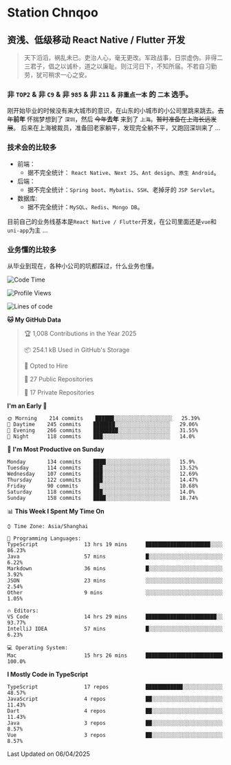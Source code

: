 # Station Chnqoo

## 资浅、低级移动 React Native / Flutter 开发

> 天下滔滔，祸乱未已。吏治人心，毫无更改。军政战事，日崇虚伪。非得二三君子，倡之以诚朴，道之以廉耻。则江河日下，不知所届。不若自习勤劳，犹可稍求一心之安。

### 非 `TOP2` & 非 `C9` & 非 `985` & 非 `211` & `非重点一本` 的 `二本` 选手。

刚开始毕业的时候没有来大城市的意识，在山东的小城市的小公司里跳来跳去。~~去年~~**前年** 怀揣梦想到了 `深圳`，然后 ~~今年~~**去年** 来到了 `上海`。~~暂时准备在上海长远发展~~。
后来在上海被裁员，准备回老家躺平，发现完全躺不平，又跑回深圳来了 ...

### 技术会的比较多

- 前端：
  - 据不完全统计： `React Native`、`Next JS`、`Ant design`、`原生 Android`。
- 后端：
  - 据不完全统计：`Spring boot`、`Mybatis`、`SSH`、老掉牙的 `JSP Servlet`。
- 数据库:
  - 据不完全统计：`MySQL`、`Redis`、`Mongo DB`。

目前自己的业务线基本是`React Native / Flutter`开发，在公司里面还是`vue`和`uni-app`为主 ...

### 业务懂的比较多

从毕业到现在，各种小公司的坑都踩过，什么业务也懂。

<!--START_SECTION:waka-->
![Code Time](http://img.shields.io/badge/Code%20Time-8%2C030%20hrs%2040%20mins-blue)

![Profile Views](http://img.shields.io/badge/Profile%20Views-2-blue)

![Lines of code](https://img.shields.io/badge/From%20Hello%20World%20I%27ve%20Written-308%20Thousand%20lines%20of%20code-blue)

**🐱 My GitHub Data** 

> 🏆 1,008 Contributions in the Year 2025
 > 
> 📦 254.1 kB Used in GitHub's Storage 
 > 
> 💼 Opted to Hire
 > 
> 📜 27 Public Repositories 
 > 
> 🔑 17 Private Repositories  
 > 
**I'm an Early 🐤** 

```text
🌞 Morning    214 commits    ██████░░░░░░░░░░░░░░░░░░░   25.39% 
🌆 Daytime    245 commits    ███████░░░░░░░░░░░░░░░░░░   29.06% 
🌃 Evening    266 commits    ████████░░░░░░░░░░░░░░░░░   31.55% 
🌙 Night      118 commits    ███░░░░░░░░░░░░░░░░░░░░░░   14.0%

```
📅 **I'm Most Productive on Sunday** 

```text
Monday       134 commits    ████░░░░░░░░░░░░░░░░░░░░░   15.9% 
Tuesday      114 commits    ███░░░░░░░░░░░░░░░░░░░░░░   13.52% 
Wednesday    107 commits    ███░░░░░░░░░░░░░░░░░░░░░░   12.69% 
Thursday     122 commits    ███░░░░░░░░░░░░░░░░░░░░░░   14.47% 
Friday       90 commits     ██░░░░░░░░░░░░░░░░░░░░░░░   10.68% 
Saturday     118 commits    ███░░░░░░░░░░░░░░░░░░░░░░   14.0% 
Sunday       158 commits    ████░░░░░░░░░░░░░░░░░░░░░   18.74%

```


📊 **This Week I Spent My Time On** 

```text
⌚︎ Time Zone: Asia/Shanghai

💬 Programming Languages: 
TypeScript               13 hrs 19 mins      █████████████████████░░░░   86.23% 
Java                     57 mins             █░░░░░░░░░░░░░░░░░░░░░░░░   6.22% 
Markdown                 36 mins             █░░░░░░░░░░░░░░░░░░░░░░░░   3.92% 
JSON                     23 mins             ░░░░░░░░░░░░░░░░░░░░░░░░░   2.54% 
Other                    9 mins              ░░░░░░░░░░░░░░░░░░░░░░░░░   1.05%

🔥 Editors: 
VS Code                  14 hrs 29 mins      ███████████████████████░░   93.77% 
IntelliJ IDEA            57 mins             █░░░░░░░░░░░░░░░░░░░░░░░░   6.23%

💻 Operating System: 
Mac                      15 hrs 26 mins      █████████████████████████   100.0%

```

**I Mostly Code in TypeScript** 

```text
TypeScript               17 repos            ████████████░░░░░░░░░░░░░   48.57% 
JavaScript               4 repos             ██░░░░░░░░░░░░░░░░░░░░░░░   11.43% 
Dart                     4 repos             ██░░░░░░░░░░░░░░░░░░░░░░░   11.43% 
Java                     3 repos             ██░░░░░░░░░░░░░░░░░░░░░░░   8.57% 
Vue                      3 repos             ██░░░░░░░░░░░░░░░░░░░░░░░   8.57%

```



 Last Updated on 06/04/2025
<!--END_SECTION:waka-->

<!---
ChenqiaoStation/ChenqiaoStation is a ✨ special ✨ repository because its `README.md` (this file) appears on your GitHub profile.
You can click the Preview link to take a look at your changes.
--->
